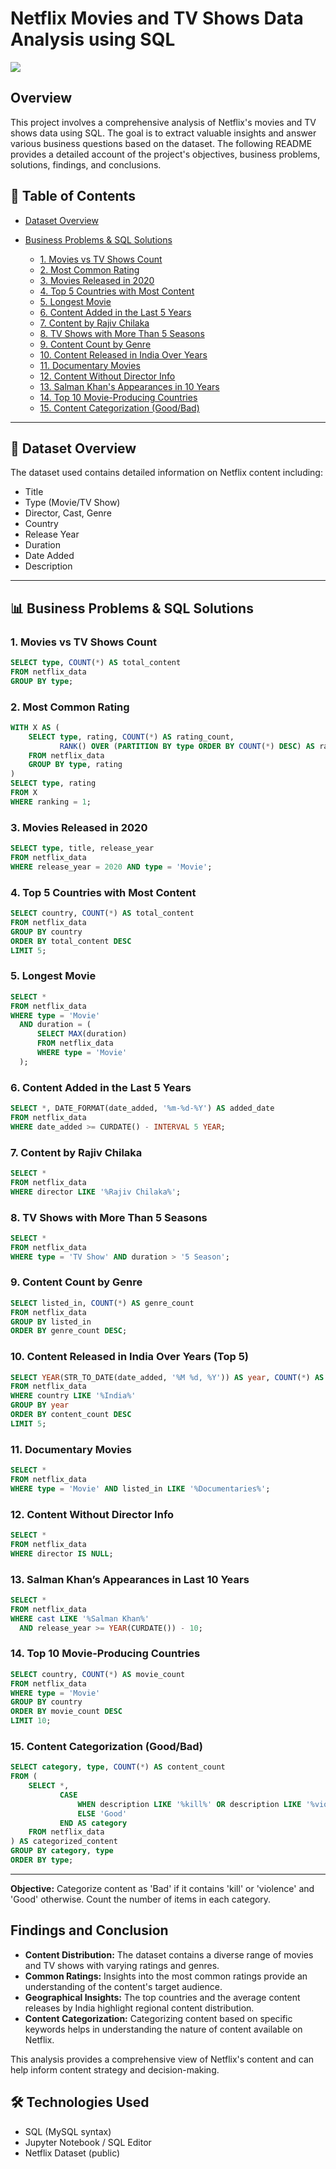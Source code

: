 # Netflix Movies and TV Shows Data Analysis using SQL

![](https://github.com/najirh/netflix_sql_project/blob/main/logo.png)

## Overview
This project involves a comprehensive analysis of Netflix's movies and TV shows data using SQL. The goal is to extract valuable insights and answer various business questions based on the dataset. The following README provides a detailed account of the project's objectives, business problems, solutions, findings, and conclusions.

## 📌 Table of Contents

* [Dataset Overview](#dataset-overview)
* [Business Problems & SQL Solutions](#business-problems--sql-solutions)

  * [1. Movies vs TV Shows Count](#1-movies-vs-tv-shows-count)
  * [2. Most Common Rating](#2-most-common-rating)
  * [3. Movies Released in 2020](#3-movies-released-in-2020)
  * [4. Top 5 Countries with Most Content](#4-top-5-countries-with-most-content)
  * [5. Longest Movie](#5-longest-movie)
  * [6. Content Added in the Last 5 Years](#6-content-added-in-the-last-5-years)
  * [7. Content by Rajiv Chilaka](#7-content-by-rajiv-chilaka)
  * [8. TV Shows with More Than 5 Seasons](#8-tv-shows-with-more-than-5-seasons)
  * [9. Content Count by Genre](#9-content-count-by-genre)
  * [10. Content Released in India Over Years](#10-content-released-in-india-over-years)
  * [11. Documentary Movies](#11-documentary-movies)
  * [12. Content Without Director Info](#12-content-without-director-info)
  * [13. Salman Khan's Appearances in 10 Years](#13-salman-khans-appearances-in-10-years)
  * [14. Top 10 Movie-Producing Countries](#14-top-10-movie-producing-countries)
  * [15. Content Categorization (Good/Bad)](#15-content-categorization-goodbad)
---

## 📁 Dataset Overview

The dataset used contains detailed information on Netflix content including:

* Title
* Type (Movie/TV Show)
* Director, Cast, Genre
* Country
* Release Year
* Duration
* Date Added
* Description

---

## 📊 Business Problems & SQL Solutions

### 1. Movies vs TV Shows Count

```sql
SELECT type, COUNT(*) AS total_content
FROM netflix_data
GROUP BY type;
```

### 2. Most Common Rating

```sql
WITH X AS (
    SELECT type, rating, COUNT(*) AS rating_count,
           RANK() OVER (PARTITION BY type ORDER BY COUNT(*) DESC) AS ranking
    FROM netflix_data
    GROUP BY type, rating
)
SELECT type, rating
FROM X
WHERE ranking = 1;
```

### 3. Movies Released in 2020

```sql
SELECT type, title, release_year
FROM netflix_data
WHERE release_year = 2020 AND type = 'Movie';
```

### 4. Top 5 Countries with Most Content

```sql
SELECT country, COUNT(*) AS total_content
FROM netflix_data
GROUP BY country
ORDER BY total_content DESC
LIMIT 5;
```

### 5. Longest Movie

```sql
SELECT *
FROM netflix_data
WHERE type = 'Movie'
  AND duration = (
      SELECT MAX(duration)
      FROM netflix_data
      WHERE type = 'Movie'
  );
```

### 6. Content Added in the Last 5 Years

```sql
SELECT *, DATE_FORMAT(date_added, '%m-%d-%Y') AS added_date
FROM netflix_data
WHERE date_added >= CURDATE() - INTERVAL 5 YEAR;
```

### 7. Content by Rajiv Chilaka

```sql
SELECT *
FROM netflix_data
WHERE director LIKE '%Rajiv Chilaka%';
```

### 8. TV Shows with More Than 5 Seasons

```sql
SELECT *
FROM netflix_data
WHERE type = 'TV Show' AND duration > '5 Season';
```

### 9. Content Count by Genre

```sql
SELECT listed_in, COUNT(*) AS genre_count
FROM netflix_data
GROUP BY listed_in
ORDER BY genre_count DESC;
```

### 10. Content Released in India Over Years (Top 5)

```sql
SELECT YEAR(STR_TO_DATE(date_added, '%M %d, %Y')) AS year, COUNT(*) AS content_count
FROM netflix_data
WHERE country LIKE '%India%'
GROUP BY year
ORDER BY content_count DESC
LIMIT 5;
```

### 11. Documentary Movies

```sql
SELECT *
FROM netflix_data
WHERE type = 'Movie' AND listed_in LIKE '%Documentaries%';
```

### 12. Content Without Director Info

```sql
SELECT *
FROM netflix_data
WHERE director IS NULL;
```

### 13. Salman Khan’s Appearances in Last 10 Years

```sql
SELECT *
FROM netflix_data
WHERE cast LIKE '%Salman Khan%'
  AND release_year >= YEAR(CURDATE()) - 10;
```

### 14. Top 10 Movie-Producing Countries

```sql
SELECT country, COUNT(*) AS movie_count
FROM netflix_data
WHERE type = 'Movie'
GROUP BY country
ORDER BY movie_count DESC
LIMIT 10;
```

### 15. Content Categorization (Good/Bad)

```sql
SELECT category, type, COUNT(*) AS content_count
FROM (
    SELECT *,
           CASE
               WHEN description LIKE '%kill%' OR description LIKE '%violence%' THEN 'Bad'
               ELSE 'Good'
           END AS category
    FROM netflix_data
) AS categorized_content
GROUP BY category, type
ORDER BY type;
```

---

**Objective:** Categorize content as 'Bad' if it contains 'kill' or 'violence' and 'Good' otherwise. Count the number of items in each category.

## Findings and Conclusion

- **Content Distribution:** The dataset contains a diverse range of movies and TV shows with varying ratings and genres.
- **Common Ratings:** Insights into the most common ratings provide an understanding of the content's target audience.
- **Geographical Insights:** The top countries and the average content releases by India highlight regional content distribution.
- **Content Categorization:** Categorizing content based on specific keywords helps in understanding the nature of content available on Netflix.

This analysis provides a comprehensive view of Netflix's content and can help inform content strategy and decision-making.

## 🛠️ Technologies Used

* SQL (MySQL syntax)
* Jupyter Notebook / SQL Editor
* Netflix Dataset (public)
